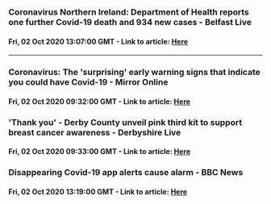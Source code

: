 ### **Coronavirus Northern Ireland: Department of Health reports one further Covid-19 death and 934 new cases - Belfast Live**
#### Fri, 02 Oct 2020 13:07:00 GMT - Link to article: [Here](https://news.google.com/__i/rss/rd/articles/CBMiZ2h0dHBzOi8vd3d3LmJlbGZhc3RsaXZlLmNvLnVrL25ld3MvYmVsZmFzdC1uZXdzL2Nvcm9uYXZpcnVzLW5vcnRoZXJuLWlyZWxhbmQtZGVwYXJ0bWVudC1oZWFsdGgtMTkwMzg1NDbSAWtodHRwczovL3d3dy5iZWxmYXN0bGl2ZS5jby51ay9uZXdzL2JlbGZhc3QtbmV3cy9jb3JvbmF2aXJ1cy1ub3J0aGVybi1pcmVsYW5kLWRlcGFydG1lbnQtaGVhbHRoLTE5MDM4NTQ2LmFtcA?oc=5) 
---
### **Coronavirus: The 'surprising' early warning signs that indicate you could have Covid-19 - Mirror Online**
#### Fri, 02 Oct 2020 09:32:00 GMT - Link to article: [Here](https://news.google.com/__i/rss/rd/articles/CBMiVGh0dHBzOi8vd3d3Lm1pcnJvci5jby51ay9zY2llbmNlL2Nvcm9uYXZpcnVzLXN1cnByaXNpbmctZWFybHktd2FybmluZy1zaWducy0yMjc4MDE3MNIBWGh0dHBzOi8vd3d3Lm1pcnJvci5jby51ay9zY2llbmNlL2Nvcm9uYXZpcnVzLXN1cnByaXNpbmctZWFybHktd2FybmluZy1zaWducy0yMjc4MDE3MC5hbXA?oc=5)
### **'Thank you' - Derby County unveil pink third kit to support breast cancer awareness - Derbyshire Live**
#### Fri, 02 Oct 2020 09:33:00 GMT - Link to article: [Here](https://news.google.com/__i/rss/rd/articles/CBMiYWh0dHBzOi8vd3d3LmRlcmJ5dGVsZWdyYXBoLmNvLnVrL3Nwb3J0L2Zvb3RiYWxsL2Zvb3RiYWxsLW5ld3MvZGVyYnktY291bnR5LXRoaXJkLWtpdC1waW5rLTQ1Njg0MzLSAWVodHRwczovL3d3dy5kZXJieXRlbGVncmFwaC5jby51ay9zcG9ydC9mb290YmFsbC9mb290YmFsbC1uZXdzL2RlcmJ5LWNvdW50eS10aGlyZC1raXQtcGluay00NTY4NDMyLmFtcA?oc=5)
### **Disappearing Covid-19 app alerts cause alarm - BBC News**
#### Fri, 02 Oct 2020 13:19:00 GMT - Link to article: [Here](https://news.google.com/__i/rss/rd/articles/CBMiLmh0dHBzOi8vd3d3LmJiYy5jby51ay9uZXdzL3RlY2hub2xvZ3ktNTQzODkwODPSATJodHRwczovL3d3dy5iYmMuY28udWsvbmV3cy9hbXAvdGVjaG5vbG9neS01NDM4OTA4Mw?oc=5)
